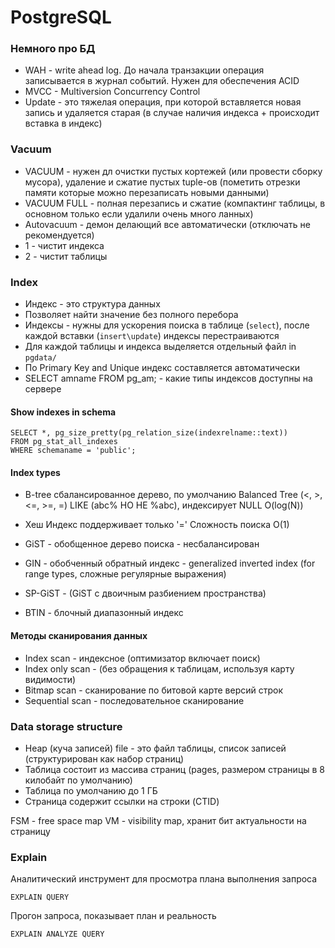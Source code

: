 # PostgreSQL

### Немного про БД
- WAH - write ahead log. До начала транзакции операция записывается в журнал событий. Нужен для обеспечения ACID 
- MVCC - Multiversion Concurrency Control
- Update - это тяжелая операция, при которой вставляется новая запись и удаляется старая (в случае наличия индекса + происходит вставка в индекс)

### Vacuum
- VACUUM - нужен дл очистки пустых кортежей (или провести сборку мусора), удаление и сжатие пустых tuple-ов (пометить отрезки памяти которые можно перезаписать новыми данными)
- VACUUM FULL - полная перезапись и сжатие (компактинг таблицы, в основном только если удалили очень много ланных)
- Autovacuum - демон делающий все автоматически (отключать не рекомендуется)
- 1 - чистит индекса
- 2 - чистит таблицы


### Index
- Индекс - это структура данных
- Позволяет найти значение без полного перебора
- Индексы - нужны для ускорения поиска в таблице (`select`), после каждой вставки (`insert\update`) индексы перестраиваются
- Для каждой таблицы и индекса выделяется отдельный файл in `pgdata/`
- По Primary Key and Unique индекс составляется автоматически
- SELECT amname FROM pg_am; - какие типы индексов доступны на сервере

#### Show indexes in schema
```psql
SELECT *, pg_size_pretty(pg_relation_size(indexrelname::text))
FROM pg_stat_all_indexes
WHERE schemaname = 'public';
```
#### Index types
- B-tree сбалансированное дерево, по умолчанию
Balanced Tree (<, >, <=, >=, =) LIKE (abc% НО НЕ %abc), индексирует NULL
O(log(N))


- Хеш Индекс поддерживает только '='
Сложность поиска O(1)

- GiST - обобщенное дерево поиска - несбалансирован
- GIN - обобченный обратный индекс - generalized inverted index (for range types, сложные регулярные выражения)
- SP-GiST - (GiST с двоичным разбиением пространства)
- BTIN - блочный диапазонный индекс


#### Методы сканирования данных
- Index scan - индексное (оптимизатор включает поиск)
- Index only scan - (без обращения к таблицам, используя карту видимости)
- Bitmap scan - сканирование по битовой карте версий строк
- Sequential scan - последовательное сканирование

### Data storage structure
- Heap (куча записей) file - это файл таблицы, список записей (структурирован как набор страниц)
- Таблица состоит из массива страниц (pages, размером страницы в 8 килобайт по умолчанию)
- Таблица по умолчанию до 1 ГБ
- Страница содержит ссылки на строки (CTID)


FSM - free space map
VM - visibility map, хранит бит актуальности на страницу


### Explain 
Аналитический инструмент для просмотра плана выполнения запроса
```
EXPLAIN QUERY
```
Прогон запроса, показывает план и реальность
```
EXPLAIN ANALYZE QUERY
```

